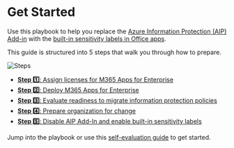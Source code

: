 # Get Started
Use this playbook to help you replace the [Azure Information Protection (AIP) Add-in](https://learn.microsoft.com/en-us/azure/information-protection/rms-client/use-client) with the [built-in sensitivity labels in Office apps](https://learn.microsoft.com/en-us/microsoft-365/compliance/sensitivity-labels-office-apps).

This guide is structured into 5 steps that walk you through how to prepare.

![Steps](https://user-images.githubusercontent.com/43501191/194728446-0d874859-8fca-4216-bcf5-b469f8bca7c2.png)

- [**Step 1️⃣**: Assign licenses for M365 Apps for Enterprise](AIP2MIPStep1.md)
- [**Step 2️⃣**: Deploy M365 Apps for Enterprise](AIP2MIPStep2.md)
- [**Step 3️⃣**: Evaluate readiness to migrate information protection policies](AIP2MIPStep3.md)
- [**Step 4️⃣**: Prepare organization for change](AIP2MIPStep4.md)
- [**Step 5️⃣**: Disable AIP Add-In and enable built-in sensitivity labels](AIP2MIPStep5.md)

Jump into the playbook or use this [self-evaluation guide](https://aka.ms/AIP2MIP/Guide/Evaluate) to get started.
